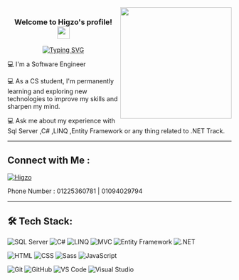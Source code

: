 <img width="250" align="right" src="https://media.tenor.com/kyJFTroNngQAAAAi/coding.gif">


<h3 align="center">
  Welcome to Higzo's profile! 
  <img src="https://media.giphy.com/media/hvRJCLFzcasrR4ia7z/giphy.gif" width="28">
</h3>

<!-- Typing SVG by DenverCoder1 - https://github.com/DenverCoder1/readme-typing-svg -->
<p align="center">
<a href="https://git.io/typing-svg">
<img src="https://readme-typing-svg.demolab.com?font=Fira+Code&weight=600&size=25&pause=1000&color=F745B8&width=435&lines=I'm+Higzo;.NET+Full-Stack+Web+Developer;Always+Learn+New+Things;Enjoy+with+Coding+" alt="Typing SVG" />
</a>
</p>


<p> &#128187 I'm a Software Engineer </p>
<p> &#128187 As a CS student, I'm permanently learning and exploring new technologies to improve my skills and sharpen my mind.
 </p>
<p> &#128187 Ask me about my experience with Sql Server ,C# ,LINQ ,Entity Framework or any thing related to .NET Track.</p>

---

## Connect with Me :
[![Higzo](https://img.shields.io/badge/Higzo-0077B5?style=for-the-badge&logo=linkedin&logoColor=white)](https://www.linkedin.com/in/ashraf-higazy-5b6148352/)


Phone Number : 01225360781 | 01094029794

---

## 🛠 Tech Stack:

![SQL Server](https://img.shields.io/badge/Sql_Server-CC2927?style=for-the-badge&logo=MicrosoftSQLServer&logoColor=white)
![C#](https://img.shields.io/badge/C%23-239120?style=for-the-badge&logo=c-sharp&logoColor=white)
![LINQ](https://img.shields.io/badge/LINQ-blueviolet?style=for-the-badge)
![MVC](https://img.shields.io/badge/MVC-007ACC?style=for-the-badge)
![Entity Framework](https://img.shields.io/badge/Entity_Framework-512BD4?style=for-the-badge)
![.NET](https://img.shields.io/badge/.NET-512BD4?style=for-the-badge&logo=dotnet&logoColor=white)

![HTML](https://img.shields.io/badge/HTML-239120?style=for-the-badge&logo=html5&logoColor=white)
![CSS](https://img.shields.io/badge/CSS-1572B6?style=for-the-badge&logo=css3&logoColor=white)
![Sass](https://img.shields.io/badge/Sass-CC6699?style=for-the-badge&logo=sass&logoColor=white)
![JavaScript](https://img.shields.io/badge/JavaScript-F7DF1E?style=for-the-badge&logo=javascript&logoColor=black)

![Git](https://img.shields.io/badge/Git-F05032?style=for-the-badge&logo=git&logoColor=white)
![GitHub](https://img.shields.io/badge/GitHub-181717?style=for-the-badge&logo=github&logoColor=white)
![VS Code](https://img.shields.io/badge/Visual_Studio_Code-007ACC?style=for-the-badge&logo=visual-studio-code&logoColor=white)
![Visual Studio](https://img.shields.io/badge/Visual_Studio-5C2D91?style=for-the-badge&logo=visual-studio&logoColor=white)
<!--
**AshrafHigazy/AshrafHigazy** is a ✨ _special_ ✨ repository because its `README.md` (this file) appears on your GitHub profile.

Here are some ideas to get you started:

- 🔭 I’m currently working on ...
- 🌱 I’m currently learning ...
- 👯 I’m looking to collaborate on ...
- 🤔 I’m looking for help with ...
- 💬 Ask me about ...
- 📫 How to reach me: ...
- 😄 Pronouns: ...
- ⚡ Fun fact: ...
-->
